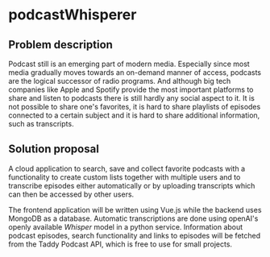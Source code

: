 # podcastWhisperer
## Problem description

Podcast still is an emerging part of modern media. Especially since most media gradually moves towards an on-demand manner of access, podcasts are the logical successor of radio programs. And although big tech companies like Apple and Spotify provide the most important platforms to share and listen to podcasts there is still hardly any social aspect to it. It is not possible to share one's favorites, it is hard to share playlists of episodes connected to a certain subject and it is hard to share additional information, such as transcripts. 

## Solution proposal
A cloud application to search, save and collect favorite podcasts with a functionality to create custom lists together with multiple users and to transcribe episodes either automatically or by uploading transcripts which can then be accessed by other users.

The frontend application will be written using Vue.js while the backend uses MongoDB as a database. Automatic transcriptions are done using openAI's openly available _Whisper_ model in a python service. Information about podcast episodes, search functionality and links to episodes will be fetched from the Taddy Podcast API, which is free to use for small projects.

